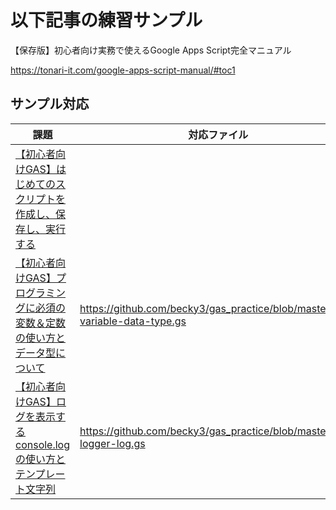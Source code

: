 # 以下記事の練習サンプル

【保存版】初心者向け実務で使えるGoogle Apps Script完全マニュアル

https://tonari-it.com/google-apps-script-manual/#toc1

## サンプル対応

|課題|対応ファイル| 
|-|-| 
|[【初心者向けGAS】はじめてのスクリプトを作成し、保存し、実行する](https://tonari-it.com/gas-script-create-save-run/)||
|[【初心者向けGAS】プログラミングに必須の変数＆定数の使い方とデータ型について](https://tonari-it.com/gas-variable-data-type/)|https://github.com/becky3/gas_practice/blob/master/gas-variable-data-type.gs|
|[【初心者向けGAS】ログを表示するconsole.logの使い方とテンプレート文字列](https://tonari-it.com/gas-logger-log/)|https://github.com/becky3/gas_practice/blob/master/gas-logger-log.gs|
